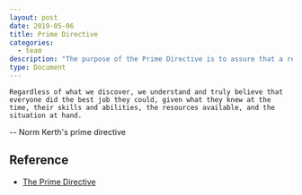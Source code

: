 ```yaml
---
layout: post
date: 2019-05-06
title: Prime Directive
categories:
  - team
description: "The purpose of the Prime Directive is to assure that a retrospective has the right culture to make it a positive and result oriented event. It makes a retrospective become an effective team gathering to learn and find solutions to improve the way of working."
type: Document
---
```



`Regardless of what we discover, we understand and truly believe that everyone did the best job they could, given what they knew at the time, their skills and abilities, the resources available, and the situation at hand.`

-- Norm Kerth's prime directive


## Reference
* [The Prime Directive](https://retrospectivewiki.org/index.php?title=The_Prime_Directive)
